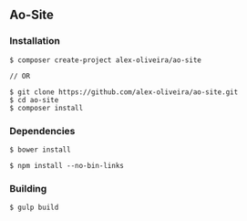 ## Ao-Site

### Installation
````
$ composer create-project alex-oliveira/ao-site

// OR

$ git clone https://github.com/alex-oliveira/ao-site.git
$ cd ao-site
$ composer install
````

### Dependencies
````
$ bower install
````

````
$ npm install --no-bin-links
````

### Building
````
$ gulp build
````
